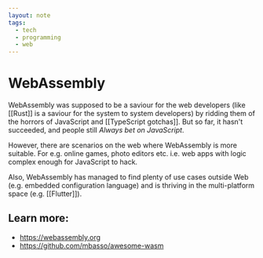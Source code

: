 ```yaml
---
layout: note
tags:
  - tech
  - programming
  - web
---
```


# WebAssembly

WebAssembly was supposed to be a saviour for the web developers (like [[Rust]] is a saviour for the system to system developers) by ridding them of the horrors of JavaScript and [[TypeScript gotchas]]. But so far, it hasn't succeeded, and people still _Always bet on JavaScript_.

However, there are scenarios on the web where WebAssembly is more suitable. For e.g. online games, photo editors etc. i.e. web apps with logic complex enough for JavaScript to hack.

Also, WebAssembly has managed to find plenty of use cases outside Web (e.g. embedded configuration language) and is thriving in the multi-platform space (e.g. [[Flutter]]).

## Learn more:

- https://webassembly.org
- https://github.com/mbasso/awesome-wasm
